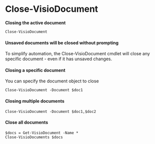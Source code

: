 # Close-VisioDocument

**Closing the active document**

```text
Close-VisioDocument
```

#### Unsaved documents will be closed without prompting <a id="forcing-a-document-to-close"></a>

To simplify automation, the Close-VisioDocument cmdlet will close any specific document - even if it has unsaved changes.

#### Closing a specific document <a id="closing-a-specific-document"></a>

You can specify the document object to close

```text
Close-VisioDocument -Document $doc1
```

#### Closing multiple documents <a id="closing-multiple-documents"></a>

```text
Close-VisioDocument -Document $doc1,$doc2 
```

#### Close all documents <a id="close-all-documents"></a>

```text
$docs = Get-VisioDocument -Name *
Close-VisioDocuments $docs 
```

###  <a id="the-active-document"></a>

